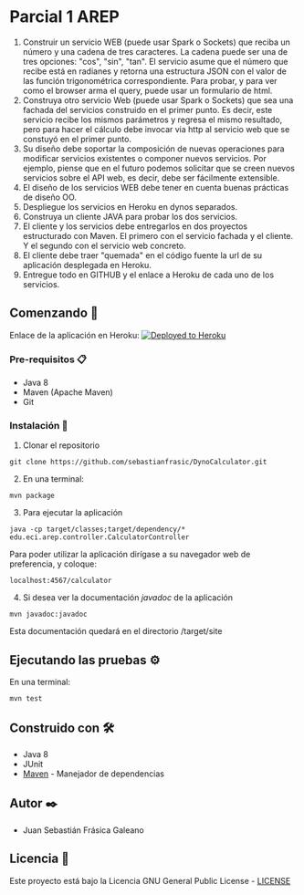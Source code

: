 # Parcial 1 AREP

1. Construir un servicio WEB (puede usar Spark o Sockets) que reciba un número y una cadena de tres caracteres. La cadena puede ser una de tres opciones: "cos", "sin", "tan". El servicio asume que el número que recibe está en radianes y retorna una estructura JSON con el valor de las función trigonométrica correspondiente. Para probar, y para ver como el browser arma el query, puede usar  un formulario de html.
2. Construya otro servicio Web (puede usar Spark o Sockets) que sea una fachada del servicios construido en el primer punto. Es decir, este servicio recibe los mismos parámetros y regresa el mismo resultado, pero para hacer el cálculo debe invocar via http al servicio web que se constuyó en el primer punto.
3. Su diseño debe soportar la composición de nuevas operaciones para modificar servicios existentes o componer nuevos servicios. Por ejemplo, piense que en el futuro podemos solicitar que se creen nuevos servicios sobre  el API web, es decir,  debe ser fácilmente extensible.
4. El diseño de los servicios WEB debe tener en cuenta buenas prácticas de diseño OO.
5. Despliegue los servicios en Heroku en dynos separados.
6. Construya un cliente JAVA para probar los dos servicios.
7. El cliente y los servicios debe entregarlos en dos proyectos estructurado con Maven. El primero con el servicio fachada y el cliente. Y el segundo con el servicio web concreto.
8. El cliente debe traer "quemada" en el código fuente la url de su aplicación desplegada en Heroku.
9. Entregue todo en GITHUB y el enlace a Heroku de cada uno de los servicios.

## Comenzando 🚀

Enlace de la aplicación en Heroku:
[![Deployed to Heroku](https://www.herokucdn.com/deploy/button.png)](https://dynofachada.herokuapp.com/)

### Pre-requisitos 📋

* Java 8
* Maven (Apache Maven)
* Git



### Instalación 🔧

1. Clonar el repositorio

```
git clone https://github.com/sebastianfrasic/DynoCalculator.git
```

2. En una terminal:

```
mvn package
```


3. Para ejecutar la aplicación

```
java -cp target/classes;target/dependency/* edu.eci.arep.controller.CalculatorController
```
Para poder utilizar la aplicación dirígase a su navegador web de preferencia, y coloque:

```
localhost:4567/calculator
```

4. Si desea ver la documentación _javadoc_ de la aplicación

```
mvn javadoc:javadoc
```
Esta documentación quedará en el directorio /target/site


## Ejecutando las pruebas ⚙️

En una terminal:
```
mvn test
```




## Construido con 🛠️

* Java 8
* JUnit
* [Maven](https://maven.apache.org/) - Manejador de dependencias




## Autor ✒️

* Juan Sebastián Frásica Galeano

## Licencia 📄

Este proyecto está bajo la Licencia GNU General Public License - [LICENSE](LICENSE) 



